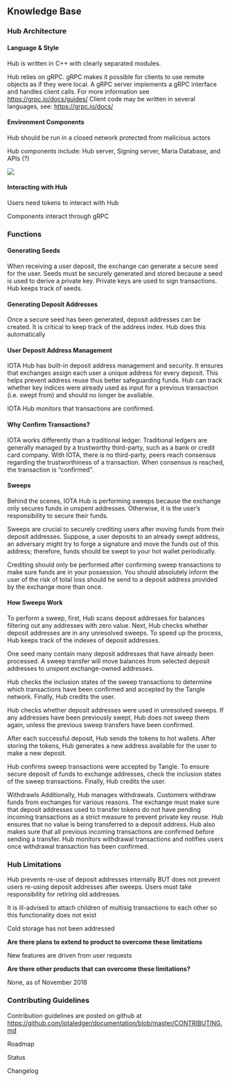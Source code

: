 ## Knowledge Base
### Hub Architecture

#### Language & Style

Hub is written in C++ with clearly separated modules.  

Hub relies on gRPC.  gRPC makes it possible for clients to use remote objects as if they were local.  A gRPC server implements a gRPC interface and handles client calls.  For more information see https://grpc.io/docs/guides/  Client code may be written in several languages, see: https://grpc.io/docs/
 
#### Environment Components	

Hub should be run in a closed network protected from malicious actors

Hub components include:  Hub server, Signing server, Maria Database, and APIs (?)

![](images/components.jgp?raw=true)

#### Interacting with Hub 

Users need tokens to interact with Hub

Components interact through gRPC

### Functions

#### Generating Seeds
When receiving a user deposit, the exchange can generate a secure seed for the user. Seeds must be securely generated and stored because a seed is used to derive a private key. Private keys are used to sign transactions.  Hub keeps track of seeds.
 
#### Generating Deposit Addresses
Once a secure seed has been generated, deposit addresses can be created.  It is critical to keep track of the address index.  Hub does this automatically
 
#### User Deposit Address Management
IOTA Hub has built-in deposit address management and security.  It ensures that exchanges assign each user a unique address for every deposit. This helps prevent address reuse thus better safeguarding funds. Hub can track whether key indices were already used as input for a previous transaction (i.e. swept from) and should no longer be available.
 
IOTA Hub monitors that transactions are confirmed.
 
#### Why Confirm Transactions?
IOTA works differently than a traditional ledger. Traditional ledgers are generally managed by a trustworthy third-party, such as a bank or credit card company. With IOTA, there is no third-party, peers reach consensus regarding the trustworthiness of a transaction. When consensus is reached, the transaction is “confirmed”.
 
#### Sweeps
Behind the scenes, IOTA Hub is performing sweeps because the exchange only secures funds in unspent addresses. Otherwise, it is the user’s responsibility to secure their funds.
 
Sweeps are crucial to securely crediting users after moving funds from their deposit addresses. Suppose, a user deposits to an already swept address, an adversary might try to forge a signature and move the funds out of this address; therefore, funds should be swept to your hot wallet periodically.
 
Crediting should only be performed after confirming sweep transactions to make sure funds are in your possession.  You should absolutely inform the user of the risk of total loss should he send to a deposit address provided by the exchange more than once.

#### How Sweeps Work
To perform a sweep, first, Hub scans deposit addresses for balances filtering out any addresses with zero value. Next, Hub checks whether deposit addresses are in any unresolved sweeps. To speed up the process, Hub keeps track of the indexes of deposit addresses.
 
One seed many contain many deposit addresses that have already been processed. A sweep transfer will move balances from selected deposit addresses to unspent exchange-owned addresses.
 
Hub checks the inclusion states of the sweep transactions to determine which transactions have been confirmed and accepted by the Tangle network. Finally, Hub credits the user.
 
Hub checks whether deposit addresses were used in unresolved sweeps.  If any addresses have been previously swept, Hub does not sweep them again, unless the previous sweep transfers have been confirmed.
 
After each successful deposit, Hub sends the tokens to hot wallets.  After storing the tokens, Hub generates a new address available for the user to make a new deposit.  
 
Hub confirms sweep transactions were accepted by Tangle. To ensure secure deposit of funds to exchange addresses, check the inclusion states of the sweep transactions. Finally, Hub credits the user.
 
Withdrawls
Additionally, Hub manages withdrawals.  Customers withdraw funds from exchanges for various reasons. The exchange must make sure that deposit addresses used to transfer tokens do not have pending incoming transactions as a strict measure to prevent private key reuse.  Hub ensures that no value is being transferred to a deposit address.  Hub also makes sure that all previous incoming transactions are confirmed before sending a transfer.  Hub monitors withdrawal transactions and notifies users once withdrawal transaction has been confirmed.

### Hub Limitations

Hub prevents re-use of deposit addresses internally BUT does not prevent users re-using deposit addresses after sweeps.  Users must take responsibility for retiring old addresses.

It is ill-advised to attach children of multisig transactions to each other so this functionality does not exist
 
Cold storage has not been addressed

**Are there plans to extend to product to overcome these limitations**

New features are driven from user requests

**Are there other products that can overcome these limitations?**

None, as of November 2018


### Contributing Guidelines

Contribution guidelines are posted on github at https://github.com/iotaledger/documentation/blob/master/CONTRIBUTING.md

Roadmap

Status

Changelog
	
